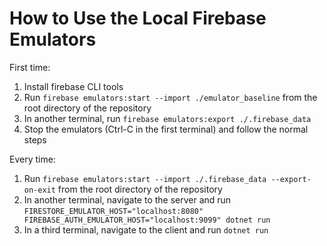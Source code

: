 # How to Use the Local Firebase Emulators

First time:
1. Install firebase CLI tools
2. Run ```firebase emulators:start --import ./emulator_baseline``` from the root directory of the repository
3. In another terminal, run ```firebase emulators:export ./.firebase_data```
4. Stop the emulators (Ctrl-C in the first terminal) and follow the normal steps

Every time:
1. Run ```firebase emulators:start --import ./.firebase_data --export-on-exit``` from the root directory of the repository
2. In another terminal, navigate to the server and run ```FIRESTORE_EMULATOR_HOST="localhost:8080" FIREBASE_AUTH_EMULATOR_HOST="localhost:9099" dotnet run```
3. In a third terminal, navigate to the client and run ```dotnet run```